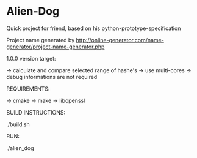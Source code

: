 Alien-Dog
=========

Quick project for friend, based on his python-prototype-specification

Project name generated by http://online-generator.com/name-generator/project-name-generator.php

1.0.0 version target:

-> calculate and compare selected range of hashe's
-> use multi-cores
-> debug informations are not required

REQUIREMENTS:

-> cmake
-> make
-> libopenssl


BUILD INSTRUCTIONS:

./build.sh


RUN:

./alien_dog
